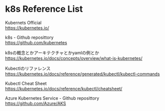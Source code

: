 # k8s Reference List

Kubernets Official  
https://kubernetes.io/ 

k8s - Github reposittory  
https://github.com/kubernetes 

k8sの概念とかアーキテクチャとかyamlの例とか  
https://kubernetes.io/docs/concepts/overview/what-is-kubernetes/ 

Kubectlのリファレンス  
https://kubernetes.io/docs/reference/generated/kubectl/kubectl-commands 

Kubectl Cheat Sheet  
https://kubernetes.io/docs/reference/kubectl/cheatsheet/ 

Azure Kubernetes Service - Github reposittory  
https://github.com/Azure/AKS 